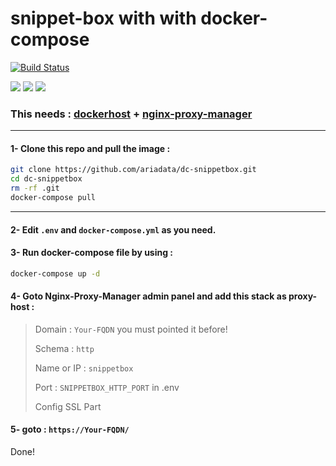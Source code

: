 # snippet-box with with docker-compose
[![Build Status](https://files.ariadata.co/file/ariadata_logo.png)](https://ariadata.co)

![](https://img.shields.io/github/stars/ariadata/dc-snippetbox.svg)
![](https://img.shields.io/github/watchers/ariadata/dc-snippetbox.svg)
![](https://img.shields.io/github/forks/ariadata/dc-snippetbox.svg)

### This needs : [dockerhost](https://github.com/ariadata/dockerhost-sh) + [nginx-proxy-manager](https://github.com/ariadata/dc-nginxproxymanager)

---
#### 1- Clone this repo and pull the image :
```sh
git clone https://github.com/ariadata/dc-snippetbox.git
cd dc-snippetbox
rm -rf .git
docker-compose pull
```
---
#### 2- Edit `.env` and `docker-compose.yml` as you need.

#### 3- Run docker-compose file by using :
```sh
docker-compose up -d
```
#### 4- Goto Nginx-Proxy-Manager admin panel and add this stack as proxy-host :
> Domain : `Your-FQDN` you must pointed it before!
> 
> Schema : `http`
> 
> Name or IP : `snippetbox`
> 
> Port : `SNIPPETBOX_HTTP_PORT` in .env
>
> Config SSL Part

#### 5- goto : `https://Your-FQDN/`

Done!


